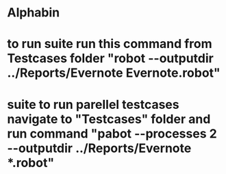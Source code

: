# Alphabin
# to run suite run this command from Testcases folder "robot --outputdir ../Reports/Evernote Evernote.robot"
#  suite to run parellel testcases navigate to "Testcases" folder and run command "pabot --processes 2 --outputdir ../Reports/Evernote *.robot"
